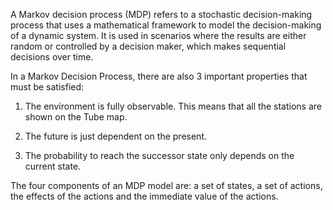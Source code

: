 A Markov decision process (MDP) refers to a stochastic decision-making process that uses a mathematical framework to model the decision-making of a dynamic system. It is used in scenarios where the results are either random or controlled by a decision maker, which makes sequential decisions over time.


In a Markov Decision Process, there are also 3 important properties that must be satisfied:

1. The environment is fully observable. This means that all the stations are shown on the Tube map.

2. The future is just dependent on the present.

3. The probability to reach the successor state only depends on the current state.


The four components of an MDP model are: a set of states, a set of actions, the effects of the actions and the immediate value of the actions.
